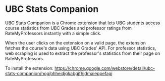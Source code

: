 # UBC Stats Companion

UBC Stats Companion is a Chrome extension that lets UBC students access course statistics from UBC Grades and professor ratings from RateMyProfessors instantly with a simple click.

When the user clicks on the extension on a valid page, the extension fetches the course's data using UBC Grades' API. For professor statistics, web scraping is used to extract the professor's statistics from their page on RateMyProfessors.

To install the extension: https://chrome.google.com/webstore/detail/ubc-stats-companion/hogjbhheidjgkabgjfhjdmaieppefagj
